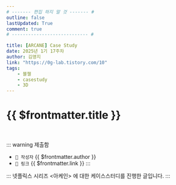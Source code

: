```yaml
---
# ------- 편집 하지 말 것 ------- #
outline: false
lastUpdated: True
comment: true
# ---------------------------- #

title: [ARCANE] Case Study
date: 2025년 1기 17주차
author: 김영지
link: "https://0g-lab.tistory.com/10"
tags:
    - 블챌
    - casestudy
    - 3D
---
```


# {{ $frontmatter.title }}

<br>

<!-- 여기는 냅두기 -->
::: warning 제출함
 - `🥳 작성자` {{ $frontmatter.author }}
 - `🔗 링크` <a :href="$frontmatter.link" target="_blank" rel="noopener"> {{ $frontmatter.link }} </a>
::: 

<!-- 업데이트 사항 등 필요한 내용 아래부터 자유롭게 사용 -->
:::
넷플릭스 시리즈 <아케인> 에 대한 케이스스터디를 진행한 글입니다.
:::
